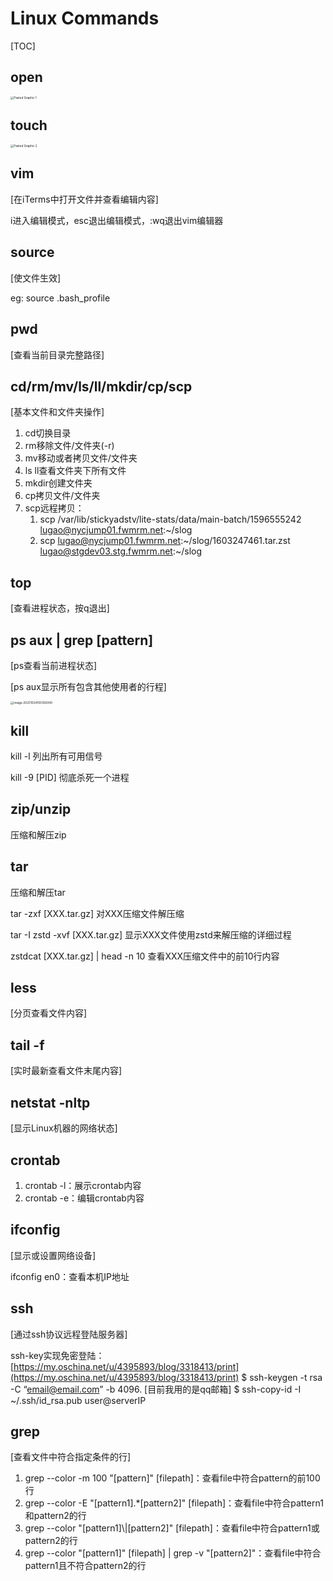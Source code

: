 # Linux Commands

[TOC]

## open

<img src="/var/folders/qr/zhjlrk5j1cg4d4qz5s7dkk9rz3y26g/T/net.shinyfrog.bear/BearTemp.PtQQzZ/Pasted Graphic 1.png" alt="Pasted Graphic 1" style="zoom: 33%;" />

## touch

<img src="/var/folders/qr/zhjlrk5j1cg4d4qz5s7dkk9rz3y26g/T/net.shinyfrog.bear/BearTemp.N3K5g7/Pasted Graphic 2.png" alt="Pasted Graphic 2" style="zoom: 33%;" />

## vim

[在iTerms中打开文件并查看编辑内容]

i进入编辑模式，esc退出编辑模式，:wq退出vim编辑器

## source

[使文件生效]

eg: source .bash_profile 

## pwd

[查看当前目录完整路径]

## cd/rm/mv/ls/ll/mkdir/cp/scp

[基本文件和文件夹操作]

1. cd切换目录
2. rm移除文件/文件夹(-r)
3. mv移动或者拷贝文件/文件夹
4. ls ll查看文件夹下所有文件
5. mkdir创建文件夹
6. cp拷贝文件/文件夹
7. scp远程拷贝： 
   1. scp /var/lib/stickyadstv/lite-stats/data/main-batch/1596555242 lugao@nycjump01.fwmrm.net:~/slog
   2. scp lugao@nycjump01.fwmrm.net:~/slog/1603247461.tar.zst lugao@stgdev03.stg.fwmrm.net:~/slog

## top

[查看进程状态，按q退出]

## ps aux | grep [pattern]

[ps查看当前进程状态]

[ps aux显示所有包含其他使用者的行程]

<img src="/Users/lugao/Library/Application Support/typora-user-images/image-20201024100356040.png" alt="image-20201024100356040" style="zoom:33%;" />

## kill

kill -l 列出所有可用信号

kill -9 [PID] 彻底杀死一个进程

## zip/unzip

压缩和解压zip

## tar

压缩和解压tar

tar -zxf [XXX.tar.gz] 对XXX压缩文件解压缩

tar -I zstd -xvf [XXX.tar.gz]  显示XXX文件使用zstd来解压缩的详细过程

zstdcat [XXX.tar.gz] | head -n 10 查看XXX压缩文件中的前10行内容

## less

[分页查看文件内容]

## tail -f

[实时最新查看文件末尾内容]

## netstat -nltp

[显示Linux机器的网络状态]

## crontab

1. crontab -l：展示crontab内容
2. crontab -e：编辑crontab内容

## ifconfig

[显示或设置网络设备]

ifconfig en0：查看本机IP地址

## ssh

[通过ssh协议远程登陆服务器]

ssh-key实现免密登陆：[https://my.oschina.net/u/4395893/blog/3318413/print](https://my.oschina.net/u/4395893/blog/3318413/print) 
 $ ssh-keygen -t rsa -C “email@email.com” -b 4096.  [目前我用的是qq邮箱]
$ ssh-copy-id -I ~/.ssh/id_rsa.pub user@serverIP

## grep

[查看文件中符合指定条件的行]

1. grep --color -m 100 "[pattern]" [filepath]：查看file中符合pattern的前100行
2. grep --color -E "[pattern1].*[pattern2]" [filepath]：查看file中符合pattern1和pattern2的行
3. grep --color "[pattern1]\\|[pattern2]" [filepath]：查看file中符合pattern1或pattern2的行
4. grep --color "[pattern1]" [filepath] | grep -v "[pattern2]"：查看file中符合pattern1且不符合pattern2的行

